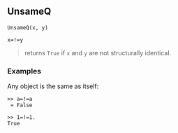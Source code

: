 ## UnsameQ

```
UnsameQ(x, y)

x=!=y
```

> returns `True` if `x` and `y` are not structurally identical.

### Examples

Any object is the same as itself:
```
>> a=!=a
 = False
```
 
```
>> 1=!=1.
True
```

